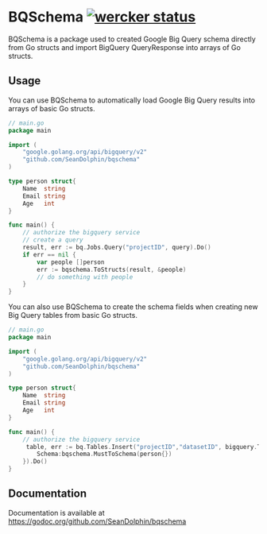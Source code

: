 # BQSchema [![wercker status](https://app.wercker.com/status/c3ce047415c3b4ba6ac9bc5ad26d1747/s "wercker status")](https://app.wercker.com/project/bykey/c3ce047415c3b4ba6ac9bc5ad26d1747)

BQSchema is a package used to created Google Big Query schema directly from Go structs and import BigQuery QueryResponse into arrays of Go structs.

## Usage

You can use BQSchema to automatically load Google Big Query results into arrays of basic Go structs.

~~~ go
// main.go
package main

import (
	"google.golang.org/api/bigquery/v2"
	"github.com/SeanDolphin/bqschema"
)

type person struct{
	Name  string
	Email string
	Age   int
}

func main() {
  	// authorize the bigquery service
  	// create a query
	result, err := bq.Jobs.Query("projectID", query).Do()
	if err == nil {
		var people []person
		err := bqschema.ToStructs(result, &people)
		// do something with people
	}
}

~~~

You can also use BQSchema to create the schema fields when creating new Big Query tables from basic Go structs.

~~~ go
// main.go
package main

import (
	"google.golang.org/api/bigquery/v2"
	"github.com/SeanDolphin/bqschema"
)

type person struct{
	Name  string
	Email string
	Age   int
}

func main() {
  	// authorize the bigquery service
	 table, err := bq.Tables.Insert("projectID","datasetID", bigquery.Table{
		Schema:bqschema.MustToSchema(person{})
	}).Do()
}

~~~

## Documentation

Documentation is available at https://godoc.org/github.com/SeanDolphin/bqschema